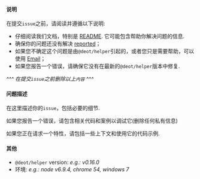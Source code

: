 <!-- Click "Preview" for a more readable version -->

#### 说明

在提交`issue`之前，请阅读并遵循以下说明:

- 仔细阅读我们文档，特别是 [README](https://github.com/deot/helper/blob/master/README.md). 它可能包含帮助你解决问题的信息.
- 确保你的问题还没有解决 [reported](https://github.com/deot/helper/issues?utf8=%E2%9C%93&q=is%3Aissue)；
- 如果您不确定这个问题是由`@deot/helper`引起的，或者您只是需要帮助，可以使用 [Email](zrd0921@icloud.com)；
- 如果您报告一个错误，请确保它没有在最新的`@deot/helper`版本中修复.

*^^^ 在提交`issue`之前删除以上`内容` ^^^*

#### 问题描述

在这里描述你的`issue`，包括必要的细节.

如果您报告一个错误，请包含相关代码和案例以调试它(删除任何私有信息)

如果您正在请求一个特性，请包括一些上下文和使用它的代码示例.

#### 其他

- `@deot/helper` version: *e.g.: v0.16.0*
- 环境: *e.g.: node v6.9.4, chrome 54, windows 7*
